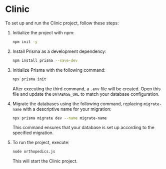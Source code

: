# Clinic

To set up and run the Clinic project, follow these steps:

1. Initialize the project with npm:

   ```bash
   npm init -y
   ```

2. Install Prisma as a development dependency:

   ```bash
   npm install prisma --save-dev
   ```

3. Initialize Prisma with the following command:

   ```bash
   npx prisma init
   ```

   After executing the third command, a `.env` file will be created. Open this file and update the `DATABASE_URL` to match your database configuration.

4. Migrate the databases using the following command, replacing `migrate-name` with a descriptive name for your migration:

   ```bash
   npx prisma migrate dev --name migrate-name
   ```

   This command ensures that your database is set up according to the specified migration.

5. To run the project, execute:

   ```bash
   node orthopedics.js
   ```

   This will start the Clinic project.
